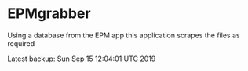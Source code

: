 # EPMgrabber
Using a database from the EPM app this application scrapes the files as required


Latest backup: Sun Sep 15 12:04:01 UTC 2019
